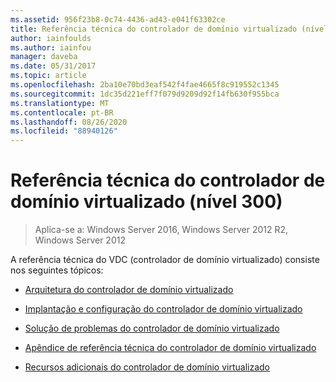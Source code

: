 ```yaml
---
ms.assetid: 956f23b8-0c74-4436-ad43-e041f63302ce
title: Referência técnica do controlador de domínio virtualizado (nível 300)
author: iainfoulds
ms.author: iainfou
manager: daveba
ms.date: 05/31/2017
ms.topic: article
ms.openlocfilehash: 2ba10e70bd3eaf542f4fae4665f8c919552c1345
ms.sourcegitcommit: 1dc35d221eff7f079d9209d92f14fb630f955bca
ms.translationtype: MT
ms.contentlocale: pt-BR
ms.lasthandoff: 08/26/2020
ms.locfileid: "88940126"
---
```

# <a name="virtualized-domain-controller-technical-reference-level-300"></a>Referência técnica do controlador de domínio virtualizado (nível 300)

>Aplica-se a: Windows Server 2016, Windows Server 2012 R2, Windows Server 2012

A referência técnica do VDC (controlador de domínio virtualizado) consiste nos seguintes tópicos:

-   [Arquitetura do controlador de domínio virtualizado](../../../ad-ds/get-started/virtual-dc/Virtualized-Domain-Controller-Architecture.md)

-   [Implantação e configuração do controlador de domínio virtualizado](../../../ad-ds/get-started/virtual-dc/Virtualized-Domain-Controller-Deployment-and-Configuration.md)

-   [Solução de problemas do controlador de domínio virtualizado](../../../ad-ds/manage/virtual-dc/Virtualized-Domain-Controller-Troubleshooting.md)

-   [Apêndice de referência técnica do controlador de domínio virtualizado](../../../ad-ds/reference/virtual-dc/Virtualized-Domain-Controller-Technical-Reference-Appendix.md)

-   [Recursos adicionais do controlador de domínio virtualizado](../../../ad-ds/reference/virtual-dc/Virtualized-Domain-Controller-Additional-Resources.md)


